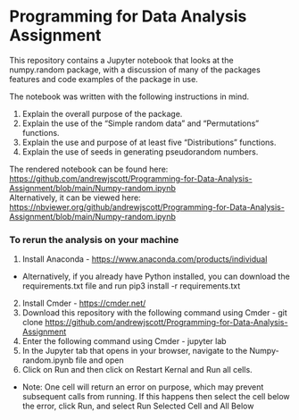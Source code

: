 # Programming for Data Analysis Assignment

This repository contains a Jupyter notebook that looks at the numpy.random package, with a discussion of many of the packages features and code examples of the package in use.

The notebook was written with the following instructions in mind.
1. Explain the overall purpose of the package.
2. Explain the use of the “Simple random data” and “Permutations” functions.
3. Explain the use and purpose of at least five “Distributions” functions.
4. Explain the use of seeds in generating pseudorandom numbers.

The rendered notebook can be found here: https://github.com/andrewjscott/Programming-for-Data-Analysis-Assignment/blob/main/Numpy-random.ipynb     
Alternatively, it can be viewed here: https://nbviewer.org/github/andrewjscott/Programming-for-Data-Analysis-Assignment/blob/main/Numpy-random.ipynb

### To rerun the analysis on your machine
1. Install Anaconda - https://www.anaconda.com/products/individual
  - Alternatively, if you already have Python installed, you can download the requirements.txt file and run pip3 install -r requirements.txt
2. Install Cmder - https://cmder.net/
3. Download this repository with the following command using Cmder - git clone https://github.com/andrewjscott/Programming-for-Data-Analysis-Assignment
4. Enter the following command using Cmder - jupyter lab
5. In the Jupyter tab that opens in your browser, navigate to the Numpy-random.ipynb file and open 
6. Click on Run and then click on Restart Kernal and Run all cells.
  - Note: One cell will return an error on purpose, which may prevent subsequent calls from running. If this happens then select the cell below the error, click Run, and 
    select Run Selected Cell and All Below
